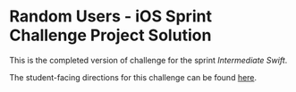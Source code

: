 # Random Users - iOS Sprint Challenge Project Solution

This is the completed version of challenge for the sprint _Intermediate Swift_.

The student-facing directions for this challenge can be found [here](https://github.com/LambdaSchool/ios-sprint-challenge-random-users).
